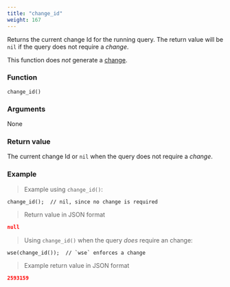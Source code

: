 ```yaml
---
title: "change_id"
weight: 167
---
```


Returns the current change Id for the running query. The return value will be `nil` if the query does not require a *change*.

This function does *not* generate a [change](../../overview/changes).

### Function

`change_id()`

### Arguments

None

### Return value

The current change Id or `nil` when the query does not require a *change*.

### Example

> Example using `change_id()`:

```thingsdb,json_response
change_id();  // nil, since no change is required
```

> Return value in JSON format

```json
null
```

> Using `change_id()` when the query *does* require an change:


```thingsdb,should_pass
wse(change_id());  // `wse` enforces a change
```

> Example return value in JSON format

```json
2593159
```